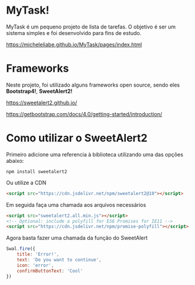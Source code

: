 # MyTask!

MyTask é um pequeno projeto de lista de tarefas. O objetivo é ser um sistema simples e foi desenvolvido para fins de estudo.

https://micheleliabe.github.io/MyTask/pages/index.html

# Frameworks
Neste projeto, foi utilizado alguns frameworks open source, sendo eles **Bootstrap4!**, **SweetAlert2!** 


https://sweetalert2.github.io/

https://getbootstrap.com/docs/4.0/getting-started/introduction/

# Como utilizar o SweetAlert2
Primeiro adicione uma referencia à biblioteca utilizando uma das opções abaixo:

``npm install sweetalert2``

Ou utilize a CDN
```html
<script src="https://cdn.jsdelivr.net/npm/sweetalert2@10"></script>
```

Em seguida faça uma chamada aos arquivos necessários

```html
<script src="sweetalert2.all.min.js"></script>  
<!-- Optional: include a polyfill for ES6 Promises for IE11 --> 
<script src="https://cdn.jsdelivr.net/npm/promise-polyfill"></script>
```

Agora basta fazer uma chamada da função do SweetAlert
```javascript
Swal.fire({ 
	title: 'Error!', 
	text: 'Do you want to continue', 
	icon: 'error', 
	confirmButtonText: 'Cool'
})
```
